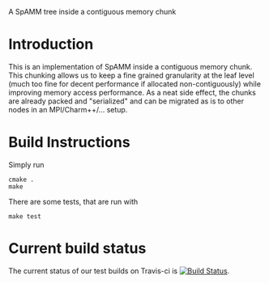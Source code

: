A SpAMM tree inside a contiguous memory chunk

# Introduction

This is an implementation of SpAMM inside a contiguous memory
chunk. This chunking allows us to keep a fine grained granularity at
the leaf level (much too fine for decent performance if allocated
non-contiguously) while improving memory access performance. As a neat
side effect, the chunks are already packed and "serialized" and can be
migrated as is to other nodes in an MPI/Charm++/... setup.

# Build Instructions

Simply run

~~~
cmake .
make
~~~

There are some tests, that are run with

~~~
make test
~~~

# Current build status

The current status of our test builds on Travis-ci is
[![Build Status](https://travis-ci.org/FreeON/spamm-chunk.svg?branch=master)](https://travis-ci.org/FreeON/spamm-chunk).
